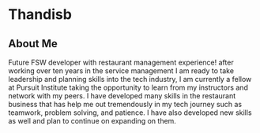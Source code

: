 # Thandisb
About Me
----
Future FSW developer with restaurant management experience! after working over ten years in the service management I am ready to take leadership and planning skills into the tech industry, I am currently a fellow at Pursuit Institute taking the opportunity to learn from my instructors and network with my peers. I have developed many skills in the restaurant business that has help me out tremendously in my tech journey such as teamwork, problem solving, and patience. I have also developed new skills as well and plan to continue on expanding on them.